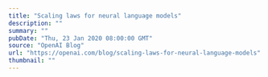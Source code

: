 ```yaml
---
title: "Scaling laws for neural language models"
description: ""
summary: ""
pubDate: "Thu, 23 Jan 2020 08:00:00 GMT"
source: "OpenAI Blog"
url: "https://openai.com/blog/scaling-laws-for-neural-language-models"
thumbnail: ""
---
```


